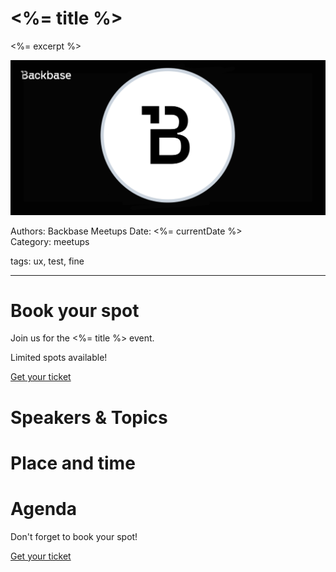 # <%= title %>

<%= excerpt %>

![](assets/placeholder.png)

Authors: Backbase Meetups
Date: <%= currentDate %>  
Category: meetups

tags: ux, test, fine
 
--- 
  
# Book your spot  
  
Join us for the <%= title %> event.  
  
Limited spots available!  
  
[Get your ticket](https://#)  
  
# Speakers & Topics  
  
  
# Place and time  
  
  
# Agenda  
  
  
Don't forget to book your spot!  
  
[Get your ticket](https://#)  
